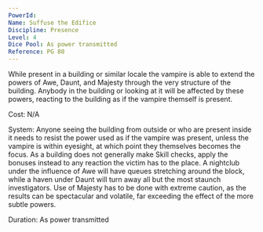 ```yaml
---
PowerId: 
Name: Suffuse the Edifice
Discipline: Presence
Level: 4
Dice Pool: As power transmitted
Reference: PG 80
---
```

While present in a building or similar locale the vampire is able to extend the powers of Awe, Daunt, and Majesty through the very structure of the building. Anybody in the building or looking at it will be affected by these powers, reacting to the building as if the vampire themself is present. 

Cost: N/A 

System: Anyone seeing the building from outside or who are present inside it needs to resist the power used as if the vampire was present, unless the vampire is within eyesight, at which point they themselves becomes the focus. As a building does not generally make Skill checks, apply the bonuses instead to any reaction the victim has to the place. A nightclub under the influence of Awe will have queues stretching around the block, while a haven under Daunt will turn away all but the most staunch investigators. Use of Majesty has to be done with extreme caution, as the results can be spectacular and volatile, far exceeding the effect of the more subtle powers. 

Duration: As power transmitted 